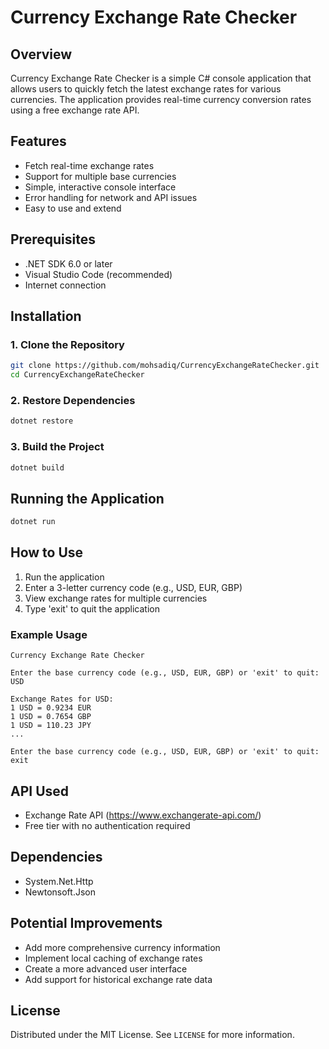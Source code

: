 # Currency Exchange Rate Checker

## Overview
Currency Exchange Rate Checker is a simple C# console application that allows users to quickly fetch the latest exchange rates for various currencies. The application provides real-time currency conversion rates using a free exchange rate API.

## Features
- Fetch real-time exchange rates
- Support for multiple base currencies
- Simple, interactive console interface
- Error handling for network and API issues
- Easy to use and extend

## Prerequisites
- .NET SDK 6.0 or later
- Visual Studio Code (recommended)
- Internet connection

## Installation

### 1. Clone the Repository
```bash
git clone https://github.com/mohsadiq/CurrencyExchangeRateChecker.git
cd CurrencyExchangeRateChecker
```

### 2. Restore Dependencies
```bash
dotnet restore
```

### 3. Build the Project
```bash
dotnet build
```

## Running the Application
```bash
dotnet run
```

## How to Use
1. Run the application
2. Enter a 3-letter currency code (e.g., USD, EUR, GBP)
3. View exchange rates for multiple currencies
4. Type 'exit' to quit the application

### Example Usage
```
Currency Exchange Rate Checker

Enter the base currency code (e.g., USD, EUR, GBP) or 'exit' to quit: USD

Exchange Rates for USD:
1 USD = 0.9234 EUR
1 USD = 0.7654 GBP
1 USD = 110.23 JPY
...

Enter the base currency code (e.g., USD, EUR, GBP) or 'exit' to quit: exit
```

## API Used
- Exchange Rate API (https://www.exchangerate-api.com/)
- Free tier with no authentication required

## Dependencies
- System.Net.Http
- Newtonsoft.Json

## Potential Improvements
- Add more comprehensive currency information
- Implement local caching of exchange rates
- Create a more advanced user interface
- Add support for historical exchange rate data


## License
Distributed under the MIT License. See `LICENSE` for more information.
